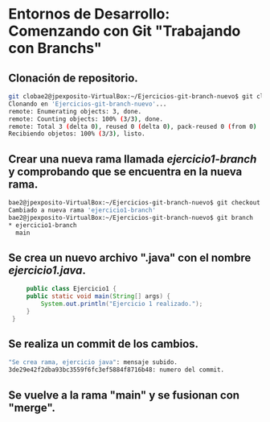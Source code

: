 # Entornos de Desarrollo: Comenzando con Git "Trabajando con Branchs"
 <div style="justify">
  
 ## Clonación de repositorio.
```bash
git clobae2@jpexposito-VirtualBox:~/Ejercicios-git-branch-nuevo$ git clone https://github.com/Cdiagal/Ejercicios-git-branch-nuevo
Clonando en 'Ejercicios-git-branch-nuevo'...
remote: Enumerating objects: 3, done.
remote: Counting objects: 100% (3/3), done.
remote: Total 3 (delta 0), reused 0 (delta 0), pack-reused 0 (from 0)
Recibiendo objetos: 100% (3/3), listo.
```
## Crear una nueva rama llamada *ejercicio1-branch* y comprobando que se encuentra en la nueva rama.

```bash
bae2@jpexposito-VirtualBox:~/Ejercicios-git-branch-nuevo$ git checkout -b ejercicio1-branch
Cambiado a nueva rama 'ejercicio1-branch'
bae2@jpexposito-VirtualBox:~/Ejercicios-git-branch-nuevo$ git branch
* ejercicio1-branch
  main
```

## Se crea un nuevo archivo ".java" con el nombre *ejercicio1.java*.

```java
     public class Ejercicio1 {
     public static void main(String[] args) {
         System.out.println("Ejercicio 1 realizado.");
     }
 }    
```

## Se realiza un commit de los cambios.
```bash
"Se crea rama, ejercicio java": mensaje subido.
3de29e42f2dba93bc3559f6fc3ef5884f8716b48: numero del commit.
```

## Se vuelve a la rama "main" y se fusionan con "merge".




